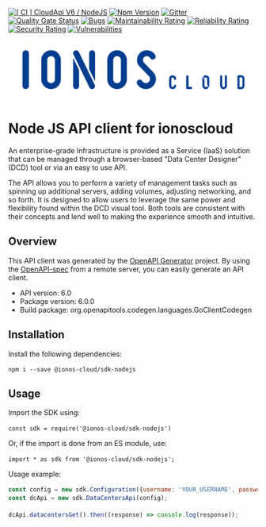 [![[ CI ] CloudApi V6 / NodeJS](https://github.com/ionos-cloud/sdk-resources/actions/workflows/ci-cloudapi-v6-node.yml/badge.svg)](https://github.com/ionos-cloud/sdk-resources/actions/workflows/ci-cloudapi-v6-node.yml)
[![Npm Version](https://img.shields.io/node/v/@ionos-cloud/sdk-nodejs)](https://www.npmjs.com/package/@ionos-cloud/sdk-nodejs) 
[![Gitter](https://badges.gitter.im/ionos-cloud/sdk-general.png)](https://gitter.im/ionos-cloud/sdk-general)
[![Quality Gate Status](https://sonarcloud.io/api/project_badges/measure?project=sdk-nodejs&metric=alert_status)](https://sonarcloud.io/dashboard?id=sdk-nodejs)
[![Bugs](https://sonarcloud.io/api/project_badges/measure?project=sdk-nodejs&metric=bugs)](https://sonarcloud.io/dashboard?id=sdk-nodejs)
[![Maintainability Rating](https://sonarcloud.io/api/project_badges/measure?project=sdk-nodejs&metric=sqale_rating)](https://sonarcloud.io/dashboard?id=sdk-nodejs)
[![Reliability Rating](https://sonarcloud.io/api/project_badges/measure?project=sdk-nodejs&metric=reliability_rating)](https://sonarcloud.io/dashboard?id=sdk-nodejs)
[![Security Rating](https://sonarcloud.io/api/project_badges/measure?project=sdk-nodejs&metric=security_rating)](https://sonarcloud.io/dashboard?id=sdk-nodejs)
[![Vulnerabilities](https://sonarcloud.io/api/project_badges/measure?project=sdk-nodejs&metric=vulnerabilities)](https://sonarcloud.io/dashboard?id=sdk-nodejs)

![Alt text](.github/IONOS.CLOUD.BLU.svg?raw=true "Title")

# Node JS API client for ionoscloud

An enterprise-grade Infrastructure is provided as a Service (IaaS) solution that can be managed through a browser-based \"Data Center Designer\" (DCD) tool or via an easy to use API. 

The API allows you to perform a variety of management tasks such as spinning up additional servers, adding volumes, adjusting networking, and so forth. It is designed to allow users to leverage the same power and flexibility found within the DCD visual tool. Both tools are consistent with their concepts and lend well to making the experience smooth and intuitive.

## Overview
This API client was generated by the [OpenAPI Generator](https://openapi-generator.tech) project.  By using the [OpenAPI-spec](https://www.openapis.org/) from a remote server, you can easily generate an API client.

- API version: 6.0
- Package version: 6.0.0
- Build package: org.openapitools.codegen.languages.GoClientCodegen

## Installation

Install the following dependencies:

```shell
npm i --save @ionos-cloud/sdk-nodejs
```

## Usage
Import the SDK using:

```const sdk = require('@ionos-cloud/sdk-nodejs')```

Or, if the import is done from an ES module, use:

```import * as sdk from '@ionos-cloud/sdk-nodejs';```

Usage example:
```javascript
const config = new sdk.Configuration({username: 'YOUR_USERNAME', password: 'YOUR_PASSWORD'});
const dcApi = new sdk.DataCentersApi(config);

dcApi.datacentersGet().then((response) => console.log(response));
```
